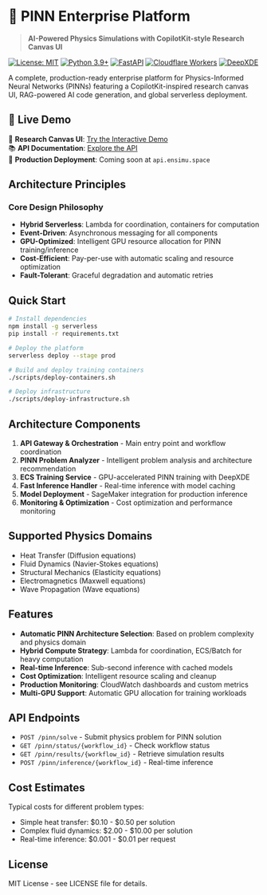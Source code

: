 # 🧮 PINN Enterprise Platform

> **AI-Powered Physics Simulations with CopilotKit-style Research Canvas UI**

[![License: MIT](https://img.shields.io/badge/License-MIT-yellow.svg)](https://opensource.org/licenses/MIT)
[![Python 3.9+](https://img.shields.io/badge/python-3.9+-blue.svg)](https://www.python.org/downloads/)
[![FastAPI](https://img.shields.io/badge/FastAPI-0.104+-green.svg)](https://fastapi.tiangolo.com/)
[![Cloudflare Workers](https://img.shields.io/badge/Cloudflare-Workers-orange.svg)](https://workers.cloudflare.com/)
[![DeepXDE](https://img.shields.io/badge/DeepXDE-Physics-purple.svg)](https://deepxde.readthedocs.io/)

A complete, production-ready enterprise platform for Physics-Informed Neural Networks (PINNs) featuring a CopilotKit-inspired research canvas UI, RAG-powered AI code generation, and global serverless deployment.

## 🌟 **Live Demo**

🎨 **Research Canvas UI**: [Try the Interactive Demo](http://localhost:51736/ui)  
📚 **API Documentation**: [Explore the API](http://localhost:51736/docs)  
🚀 **Production Deployment**: Coming soon at `api.ensimu.space`

## Architecture Principles

### Core Design Philosophy
- **Hybrid Serverless**: Lambda for coordination, containers for computation
- **Event-Driven**: Asynchronous messaging for all components
- **GPU-Optimized**: Intelligent GPU resource allocation for PINN training/inference
- **Cost-Efficient**: Pay-per-use with automatic scaling and resource optimization
- **Fault-Tolerant**: Graceful degradation and automatic retries

## Quick Start

```bash
# Install dependencies
npm install -g serverless
pip install -r requirements.txt

# Deploy the platform
serverless deploy --stage prod

# Build and deploy training containers
./scripts/deploy-containers.sh

# Deploy infrastructure
./scripts/deploy-infrastructure.sh
```

## Architecture Components

1. **API Gateway & Orchestration** - Main entry point and workflow coordination
2. **PINN Problem Analyzer** - Intelligent problem analysis and architecture recommendation
3. **ECS Training Service** - GPU-accelerated PINN training with DeepXDE
4. **Fast Inference Handler** - Real-time inference with model caching
5. **Model Deployment** - SageMaker integration for production inference
6. **Monitoring & Optimization** - Cost optimization and performance monitoring

## Supported Physics Domains

- Heat Transfer (Diffusion equations)
- Fluid Dynamics (Navier-Stokes equations)
- Structural Mechanics (Elasticity equations)
- Electromagnetics (Maxwell equations)
- Wave Propagation (Wave equations)

## Features

- **Automatic PINN Architecture Selection**: Based on problem complexity and physics domain
- **Hybrid Compute Strategy**: Lambda for coordination, ECS/Batch for heavy computation
- **Real-time Inference**: Sub-second inference with cached models
- **Cost Optimization**: Intelligent resource scaling and cleanup
- **Production Monitoring**: CloudWatch dashboards and custom metrics
- **Multi-GPU Support**: Automatic GPU allocation for training workloads

## API Endpoints

- `POST /pinn/solve` - Submit physics problem for PINN solution
- `GET /pinn/status/{workflow_id}` - Check workflow status
- `GET /pinn/results/{workflow_id}` - Retrieve simulation results
- `POST /pinn/inference/{workflow_id}` - Real-time inference

## Cost Estimates

Typical costs for different problem types:
- Simple heat transfer: $0.10 - $0.50 per solution
- Complex fluid dynamics: $2.00 - $10.00 per solution
- Real-time inference: $0.001 - $0.01 per request

## License

MIT License - see LICENSE file for details.